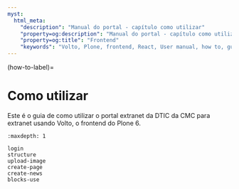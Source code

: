 ```yaml
---
myst:
  html_meta:
    "description": "Manual do portal - capítulo como utilizar"
    "property=og:description": "Manual do portal - capítulo como utilizar"
    "property=og:title": "Frontend"
    "keywords": "Volto, Plone, frontend, React, User manual, how to, guia como fazer"
---
```



(how-to-label)=

# Como utilizar 

Este é o guia de como utilizar o portal extranet da DTIC da CMC para extranet usando Volto, o frontend do Plone 6.

```{toctree}
:maxdepth: 1

login
structure
upload-image
create-page
create-news
blocks-use
```
